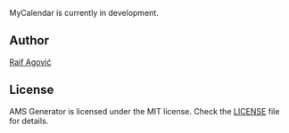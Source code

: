 
MyCalendar is currently in development. 

## Author
[Raif Agović](https://x.com/raifagovic)

## License
AMS Generator is licensed under the MIT license. Check the [LICENSE](https://github.com/raifagovic/MyCalendar/blob/main/LICENSE) file for details.
